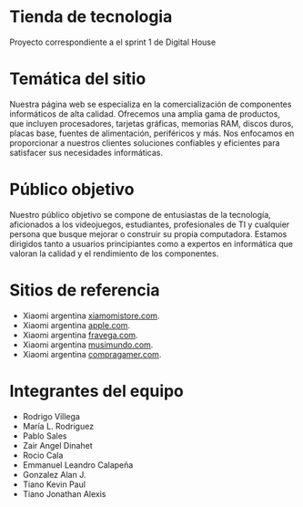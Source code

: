 # Tienda de tecnologia
Proyecto correspondiente a el sprint 1 de Digital House

# Temática del sitio
Nuestra página web se especializa en la comercialización de componentes informáticos de alta calidad. Ofrecemos una amplia gama de productos, que incluyen procesadores, tarjetas gráficas, memorias RAM, discos duros, placas base, fuentes de alimentación, periféricos y más. Nos enfocamos en proporcionar a nuestros clientes soluciones confiables y eficientes para satisfacer sus necesidades informáticas.

# Público objetivo
Nuestro público objetivo se compone de entusiastas de la tecnología, aficionados a los videojuegos, estudiantes, profesionales de TI y cualquier persona que busque mejorar o construir su propia computadora. Estamos dirigidos tanto a usuarios principiantes como a expertos en informática que valoran la calidad y el rendimiento de los componentes.

# Sitios de referencia

- Xiaomi argentina [xiamomistore.com](https://xiaomistore.com.ar/).
- Xiaomi argentina [apple.com](https://www.apple.com/).
- Xiaomi argentina [fravega.com](https://www.fravega.com/).
- Xiaomi argentina [musimundo.com](https://www.musimundo.com/).
- Xiaomi argentina [compragamer.com](https://compragamer.com/).

# Integrantes del equipo

- Rodrigo Villega
- María L. Rodriguez
- Pablo Sales
- Zair Angel Dinahet
- Rocio Cala
- Emmanuel Leandro Calapeña
- Gonzalez Alan J.
- Tiano Kevin Paul
- Tiano Jonathan Alexis